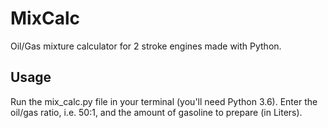 # MixCalc

Oil/Gas mixture calculator for 2 stroke engines made with Python.

## Usage

Run the mix_calc.py file in your terminal (you'll need Python 3.6).
Enter the oil/gas ratio, i.e. 50:1, and the amount of gasoline to prepare (in Liters).
